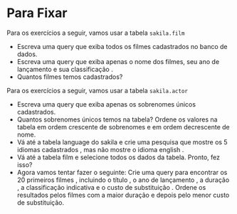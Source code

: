 # Para Fixar

Para os exercícios a seguir, vamos usar a tabela ```sakila.film```

* Escreva uma query que exiba todos os filmes cadastrados no banco de dados.
* Escreva uma query que exiba apenas o nome dos filmes, seu ano de lançamento e sua classificação .
* Quantos filmes temos cadastrados?
  
Para os exercícios a seguir, vamos usar a tabela ```sakila.actor```

* Escreva uma query que exiba apenas os sobrenomes únicos cadastrados.
* Quantos sobrenomes únicos temos na tabela?
Ordene os valores na tabela em ordem crescente de sobrenomes e em ordem decrescente de nome.
* Vá até a tabela language do sakila e crie uma pesquisa que mostre os 5 idiomas cadastrados , mas não mostre o idioma english .
* Vá até a tabela film e selecione todos os dados da tabela. Pronto, fez isso?
* Agora vamos tentar fazer o seguinte: Crie uma query para encontrar os 20 primeiros filmes , incluindo o título , o ano de lançamento , a duração , a classificação indicativa e o custo de substituição . Ordene os resultados pelos filmes com a maior duração e depois pelo menor custo de substituição.
